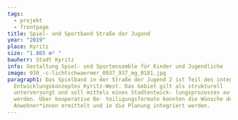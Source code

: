 ```yaml
---
tags:
  - projekt
  - frontpage
title: Spiel- und Sportband Straße der Jugend
year: "2019"
place: Kyritz
size: "1.865 m² "
bauherr: Stadt Kyritz
info: Gestaltung Spiel- und Sportensemble für Kinder und Jugendliche
image: 030_-c-lichtschwaermer_0937_937_mg_0181.jpg
paragraph1: Das Spielband in der Straße der Jugend 2 ist Teil des integri- erten
  Entwicklungskonzeptes Kyritz-West. Das Gebiet gilt als strukturell
  unterversorgt und soll mittels eines Stadtentwick- lungsprozesses aufgewertet
  werden. Über kooperative Be- teiligungsformate konnten die Wünsche der
  Anwohner*innen ermittelt und in die Planung integriert werden.
---
```

